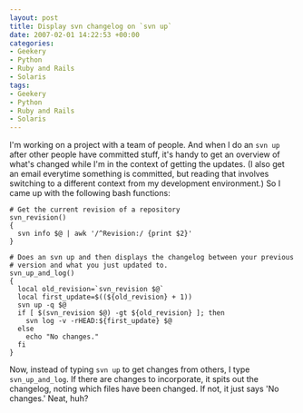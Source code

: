 ```yaml
---
layout: post
title: Display svn changelog on `svn up`
date: 2007-02-01 14:22:53 +00:00
categories:
- Geekery
- Python
- Ruby and Rails
- Solaris
tags:
- Geekery
- Python
- Ruby and Rails
- Solaris
---
```

I'm working on a project with a team of people.  And when I do an `svn up` after other people have committed stuff, it's handy to get an overview of what's changed while I'm in the context of getting the updates.  (I also get an email everytime something is committed, but reading that involves switching to a different context from my development environment.)  So I came up with the following bash functions:

    # Get the current revision of a repository
    svn_revision()
    {
      svn info $@ | awk '/^Revision:/ {print $2}'
    }

    # Does an svn up and then displays the changelog between your previous
    # version and what you just updated to.
    svn_up_and_log()
    {
      local old_revision=`svn_revision $@`
      local first_update=$((${old_revision} + 1))
      svn up -q $@
      if [ $(svn_revision $@) -gt ${old_revision} ]; then
        svn log -v -rHEAD:${first_update} $@
      else
        echo "No changes."
      fi
    }

Now, instead of typing `svn up` to get changes from others, I type `svn_up_and_log`.  If there are changes to incorporate, it spits out the changelog, noting which files have been changed.  If not, it just says 'No changes.'  Neat, huh?
